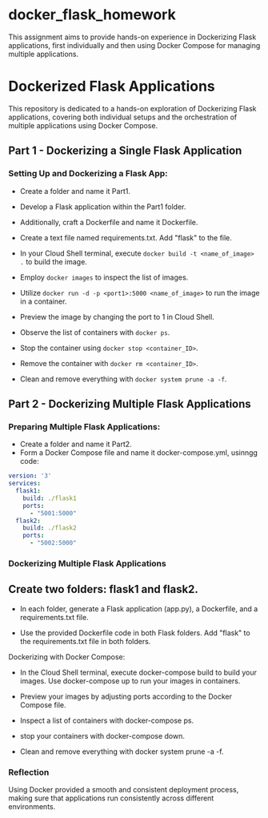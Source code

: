 # docker_flask_homework
This assignment aims to provide hands-on experience in Dockerizing Flask applications, first individually and then using Docker Compose for managing multiple applications.

# Dockerized Flask Applications

This repository is dedicated to a hands-on exploration of Dockerizing Flask applications, covering both individual setups and the orchestration of multiple applications using Docker Compose.

## Part 1 - Dockerizing a Single Flask Application

### Setting Up and Dockerizing a Flask App:

- Create a folder and name it Part1.
- Develop a Flask application within the Part1 folder.
- Additionally, craft a Dockerfile and name it Dockerfile.

- Create a text file named requirements.txt. Add "flask" to the file.
- In your Cloud Shell terminal, execute `docker build -t <name_of_image> .` to build the image.
- Employ `docker images` to inspect the list of images.
- Utilize `docker run -d -p <port1>:5000 <name_of_image>` to run the image in a container.
- Preview the image by changing the port to 1 in Cloud Shell.
- Observe the list of containers with `docker ps`.
- Stop the container using `docker stop <container_ID>`.
- Remove the container with `docker rm <container_ID>`.
- Clean and remove everything with `docker system prune -a -f`.

## Part 2 - Dockerizing Multiple Flask Applications

### Preparing Multiple Flask Applications:

- Create a folder and name it Part2.
- Form a Docker Compose file and name it docker-compose.yml, usinngg code:

```yaml
version: '3'
services:
  flask1:
    build: ./flask1
    ports:
      - "5001:5000"
  flask2:
    build: ./flask2
    ports:
      - "5002:5000"
```
### Dockerizing Multiple Flask Applications

## Create two folders: flask1 and flask2.
- In each folder, generate a Flask application (app.py), a Dockerfile, and a requirements.txt file.

- Use the provided Dockerfile code in both Flask folders. Add "flask" to the requirements.txt file in both folders.

Dockerizing with Docker Compose:
- In the Cloud Shell terminal, execute docker-compose build to build your images.
Use docker-compose up to run your images in containers.

- Preview your images by adjusting ports according to the Docker Compose file.

- Inspect a list of containers with docker-compose ps.

- stop your containers with docker-compose down.

- Clean and remove everything with docker system prune -a -f.


### Reflection
Using Docker provided a smooth and consistent deployment process, making sure that applications run consistently across different environments. 
